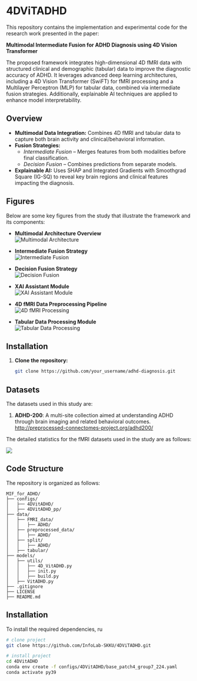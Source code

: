   # 4DViTADHD


This repository contains the implementation and experimental code for the research work presented in the paper:

**Multimodal Intermediate Fusion for ADHD Diagnosis using 4D Vision Transformer**

The proposed framework integrates high-dimensional 4D fMRI data with structured clinical and demographic (tabular) data to improve the diagnostic accuracy of ADHD. It leverages advanced deep learning architectures, including a 4D Vision Transformer (SwiFT) for fMRI processing and a Multilayer Perceptron (MLP) for tabular data, combined via intermediate fusion strategies. Additionally, explainable AI techniques are applied to enhance model interpretability.

## Overview

- **Multimodal Data Integration:** Combines 4D fMRI and tabular data to capture both brain activity and clinical/behavioral information.
- **Fusion Strategies:**
    - *Intermediate Fusion* – Merges features from both modalities before final classification.
    - *Decision Fusion* – Combines predictions from separate models.
- **Explainable AI:** Uses SHAP and Integrated Gradients with Smoothgrad Square (IG-SQ) to reveal key brain regions and clinical features impacting the diagnosis.


## Figures

Below are some key figures from the study that illustrate the framework and its components:

- **Multimodal Architecture Overview**  
  ![Multimodal Architecture](./readme_img/img.png)

- **Intermediate Fusion Strategy**  
  ![Intermediate Fusion](./readme_img/img_1.png)

- **Decision Fusion Strategy**  
  ![Decision Fusion](./readme_img/img_2.png)

- **XAI Assistant Module**  
  ![XAI Assistant Module](./readme_img/img_3.png)

- **4D fMRI Data Preprocessing Pipeline**  
  ![4D fMRI Processing](./readme_img/img_4.png)

- **Tabular Data Processing Module**  
  ![Tabular Data Processing](./readme_img/img_5.png)

## Installation

1. **Clone the repository:**

   ```bash
   git clone https://github.com/your_username/adhd-diagnosis.git

## Datasets

The datasets used in this study are:
1. **ADHD-200**: A multi-site collection aimed at understanding ADHD through brain imaging and related behavioral outcomes. <http://preprocessed-connectomes-project.org/adhd200/>


The detailed statistics for the fMRI datasets used in the study are as follows:

![](./readme_img/img_6.png)

## Code Structure

The repository is organized as follows:

```
MIF_for_ADHD/
├── configs/
│   ├── 4DVitADHD/
│   ├── 4DVitADHD_pp/
├── data/
│   ├── FMRI_data/
│   │   ├── ADHD/
│   ├── preprocessed_data/
│   │   ├── ADHD/
│   ├── split/
│   │   ├── ADHD/
│   ├── tabular/
├── models/
│   ├── utils/
│   │   ├── 4D_VitADHD.py 
│   │   ├── init.py
│   │   ├── build.py
│   ├── VitADHD.py
├── .gitignore
├── LICENSE
├── README.md
```

## Installation

To install the required dependencies, ru
```bash
# clone project   
git clone https://github.com/InfoLab-SKKU/4DViTADHD.git

# install project   
cd 4DVitADHD
conda env create -f configs/4DVitADHD/base_patch4_group7_224.yaml
conda activate py39
```

[//]: # ()
[//]: # (## Citation)

[//]: # ()
[//]: # (If you use this code or data in your research, please cite the corresponding paper.)

[//]: # (```)

[//]: # (@article{Zheng2020,)

[//]: # (  title={4DfCF: 4D fMRI CrossFormer Vision Transformer},)

[//]: # (  author={Chensheng Zheng and others},)

[//]: # (  journal={IEEE Transactions on Medical Imaging},)

[//]: # (  volume={XX},)

[//]: # (  number={XX},)

[//]: # (  year={2020},)

[//]: # (})

[//]: # (```)
